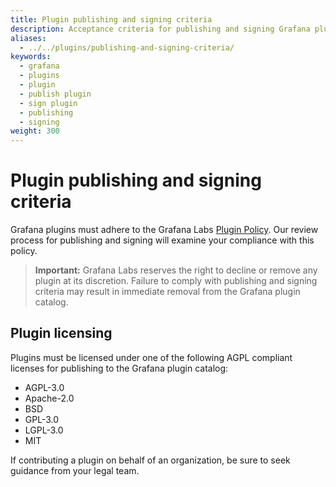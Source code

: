 ```yaml
---
title: Plugin publishing and signing criteria
description: Acceptance criteria for publishing and signing Grafana plugins.
aliases:
  - ../../plugins/publishing-and-signing-criteria/
keywords:
  - grafana
  - plugins
  - plugin
  - publish plugin
  - sign plugin
  - publishing
  - signing
weight: 300
---
```


# Plugin publishing and signing criteria

Grafana plugins must adhere to the Grafana Labs [Plugin Policy](https://grafana.com/legal/plugins/). Our review process for publishing and signing will examine your compliance with this policy.

> **Important:** Grafana Labs reserves the right to decline or remove any plugin at its discretion. Failure to comply with publishing and signing criteria may result in immediate removal from the Grafana plugin catalog.

## Plugin licensing

Plugins must be licensed under one of the following AGPL compliant licenses for publishing to the Grafana plugin catalog:

- AGPL-3.0
- Apache-2.0
- BSD
- GPL-3.0
- LGPL-3.0
- MIT

If contributing a plugin on behalf of an organization, be sure to seek guidance from your legal team.
